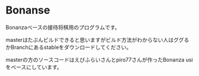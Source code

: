 ﻿# Bonanse

Bonanzaベースの接待将棋用のプログラムです。

masterはたぶんビルドできると思いますがビルド方法がわからない人はググるかBranchにあるstableをダウンロードしてください。

masterの方のソースコードはえびふらいさんとpiro77さんが作ったBonanza usiをベースにしています。
